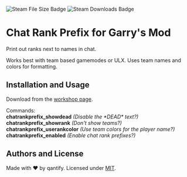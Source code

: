 ![Steam File Size Badge](https://img.shields.io/steam/size/1672349324.svg)
![Steam Downloads Badge](https://img.shields.io/steam/downloads/1672349324.svg)


Chat Rank Prefix for Garry's Mod
===
Print out ranks next to names in chat.

Works best with team based gamemodes or ULX.
Uses team names and colors for formatting.


Installation and Usage
---
Download from the [workshop page](https://steamcommunity.com/sharedfiles/filedetails/?id=1672349324).

Commands:  
**chatrankprefix_showdead**  _(Disable the \*DEAD\* text?)_  
**chatrankprefix_showrank**  *(Don't show teams?)*  
**chatrankprefix_userankcolor**  *(Use team colors for the player name?)*  
**chatrankprefix_enabled**  *(Enable chat rank prefixes?)*  


Authors and License
---
Made with ❤ by qantify.
Licensed under [MIT](LICENSE).
